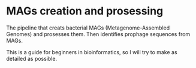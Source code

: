 # MAGs creation and prosessing
The pipeline that creats bacterial MAGs (Metagenome-Assembled Genomes) and prosesses them. Then identifies prophage sequences from MAGs.

This is a guide for beginners in bioinformatics, so I will try to make as detailed as possible. 
